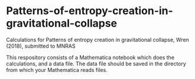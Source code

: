 # Patterns-of-entropy-creation-in-gravitational-collapse
Calculations for Patterns of entropy creation in gravitational collapse, Wren (2018), submitted to MNRAS

This respository consists of a Mathematica notebook which does the calculations, and a data file. The data file should be saved in the directory from which your Mathematica reads files.
